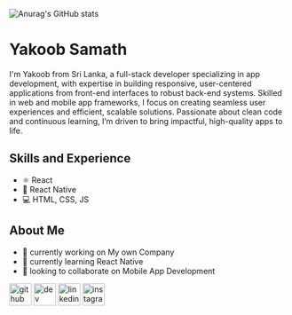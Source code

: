 ![Anurag's GitHub stats](https://github-readme-stats.vercel.app/api?username=yakoob010&show_icons=true&theme=radical)

# Yakoob Samath

I'm Yakoob from Sri Lanka, a full-stack developer specializing in app development, with expertise in building responsive, user-centered applications from front-end interfaces to robust back-end systems. Skilled in web and mobile app frameworks, I focus on creating seamless user experiences and efficient, scalable solutions. Passionate about clean code and continuous learning, I’m driven to bring impactful, high-quality apps to life.

## Skills and Experience
* ⚛ React
* 📱 React Native
* 💻 HTML, CSS, JS

## About Me

- 🔭 currently working on My own Company 
- 🌱 currently learning React Native 
- 👯 looking to collaborate on Mobile App Development 


[<img src='https://cdn.jsdelivr.net/npm/simple-icons@3.0.1/icons/github.svg' alt='github' height='40'>](https://github.com/yakoob010)  [<img src='https://cdn.jsdelivr.net/npm/simple-icons@3.0.1/icons/dev-dot-to.svg' alt='dev' height='40'>](https://dev.to/yakoob010)  [<img src='https://cdn.jsdelivr.net/npm/simple-icons@3.0.1/icons/linkedin.svg' alt='linkedin' height='40'>](https://www.linkedin.com/in/yakoob-samath/)  [<img src='https://cdn.jsdelivr.net/npm/simple-icons@3.0.1/icons/instagram.svg' alt='instagram' height='40'>](https://www.instagram.com/yakoob_fahd/)  

